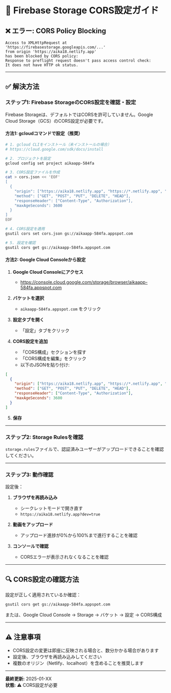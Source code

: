 # 🔧 Firebase Storage CORS設定ガイド

## ❌ エラー: CORS Policy Blocking

```
Access to XMLHttpRequest at 'https://firebasestorage.googleapis.com/...' 
from origin 'https://aika18.netlify.app' 
has been blocked by CORS policy: 
Response to preflight request doesn't pass access control check: 
It does not have HTTP ok status.
```

---

## ✅ 解決方法

### ステップ1: Firebase StorageのCORS設定を確認・設定

Firebase Storageは、デフォルトではCORSを許可していません。Google Cloud Storage（GCS）のCORS設定が必要です。

#### 方法1: gcloudコマンドで設定（推奨）

```bash
# 1. gcloud CLIをインストール（未インストールの場合）
# https://cloud.google.com/sdk/docs/install

# 2. プロジェクトを設定
gcloud config set project aikaapp-584fa

# 3. CORS設定ファイルを作成
cat > cors.json << 'EOF'
[
  {
    "origin": ["https://aika18.netlify.app", "https://*.netlify.app", "http://localhost:*"],
    "method": ["GET", "POST", "PUT", "DELETE", "HEAD"],
    "responseHeader": ["Content-Type", "Authorization"],
    "maxAgeSeconds": 3600
  }
]
EOF

# 4. CORS設定を適用
gsutil cors set cors.json gs://aikaapp-584fa.appspot.com

# 5. 設定を確認
gsutil cors get gs://aikaapp-584fa.appspot.com
```

#### 方法2: Google Cloud Consoleから設定

1. **Google Cloud Consoleにアクセス**
   - https://console.cloud.google.com/storage/browser/aikaapp-584fa.appspot.com

2. **バケットを選択**
   - `aikaapp-584fa.appspot.com` をクリック

3. **設定タブを開く**
   - 「設定」タブをクリック

4. **CORS設定を追加**
   - 「CORS構成」セクションを探す
   - 「CORS構成を編集」をクリック
   - 以下のJSONを貼り付け:

```json
[
  {
    "origin": ["https://aika18.netlify.app", "https://*.netlify.app", "http://localhost:*"],
    "method": ["GET", "POST", "PUT", "DELETE", "HEAD"],
    "responseHeader": ["Content-Type", "Authorization"],
    "maxAgeSeconds": 3600
  }
]
```

5. **保存**

---

### ステップ2: Storage Rulesを確認

`storage.rules`ファイルで、認証済みユーザーがアップロードできることを確認してください。

---

### ステップ3: 動作確認

設定後：

1. **ブラウザを再読み込み**
   - シークレットモードで開き直す
   - `https://aika18.netlify.app?dev=true`

2. **動画をアップロード**
   - アップロード進捗が0%から100%まで進行することを確認

3. **コンソールで確認**
   - CORSエラーが表示されなくなることを確認

---

## 🔍 CORS設定の確認方法

設定が正しく適用されているか確認：

```bash
gsutil cors get gs://aikaapp-584fa.appspot.com
```

または、Google Cloud Console → Storage → バケット → 設定 → CORS構成

---

## ⚠️ 注意事項

- CORS設定の変更は即座に反映される場合と、数分かかる場合があります
- 設定後、ブラウザを再読み込みしてください
- 複数のオリジン（Netlify、localhost）を含めることを推奨します

---

**最終更新:** 2025-01-XX  
**状態:** ⚠️ CORS設定が必要


